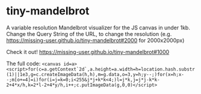 # tiny-mandelbrot

A variable resolution Mandelbrot visualizer for the JS canvas in under 1kb. 
Change the Query String of the URL, to change the resolution (e.g. https://missing-user.github.io/tiny-mandelbrot#2000 for 2000x2000px)

Check it out! https://missing-user.github.io/tiny-mandelbrot#1000

The full code:
``<canvas id=a><script>for(c=a.getContext`2d`,a.height=a.width=h=location.hash.substr(1)||1e3,g=c.createImageData(h,h),m=g.data,o=3,y=h;y--;)for(x=h;x--;m[o+=4]=i)for(i=j=k=0;i<255&j*j+k*k<4;)l=j*k,j=j*j-k*k-2+4*x/h,k=2*l-2+4*y/h,i++;c.putImageData(g,0,0)</script>``
